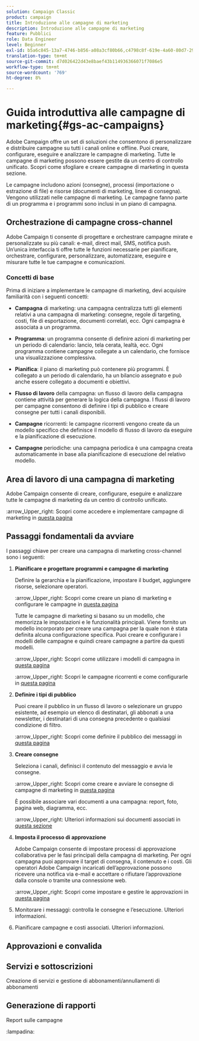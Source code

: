 ```yaml
---
solution: Campaign Classic
product: campaign
title: Introduzione alle campagne di marketing
description: Introduzione alle campagne di marketing
feature: Pubblici
role: Data Engineer
level: Beginner
exl-id: b5a6c845-13a7-4746-b856-a08a3cf80b66,c4798c8f-619e-4a60-80d7-29b9e4c61168
translation-type: tm+mt
source-git-commit: d7d026422d43e8baef43b114936366071f7086e5
workflow-type: tm+mt
source-wordcount: '769'
ht-degree: 8%

---
```


# Guida introduttiva alle campagne di marketing{#gs-ac-campaigns}

Adobe Campaign offre un set di soluzioni che consentono di personalizzare e distribuire campagne su tutti i canali online e offline. Puoi creare, configurare, eseguire e analizzare le campagne di marketing. Tutte le campagne di marketing possono essere gestite da un centro di controllo unificato. Scopri come sfogliare e creare campagne di marketing in questa sezione.

Le campagne includono azioni (consegne), processi (importazione o estrazione di file) e risorse (documenti di marketing, linee di consegna). Vengono utilizzati nelle campagne di marketing. Le campagne fanno parte di un programma e i programmi sono inclusi in un piano di campagna.

## Orchestrazione di campagne cross-channel

 Adobe Campaign ti consente di progettare e orchestrare campagne mirate e personalizzate su più canali: e-mail, direct mail, SMS, notifica push. Un’unica interfaccia ti offre tutte le funzioni necessarie per pianificare, orchestrare, configurare, personalizzare, automatizzare, eseguire e misurare tutte le tue campagne e comunicazioni.

### Concetti di base

Prima di iniziare a implementare le campagne di marketing, devi acquisire familiarità con i seguenti concetti:

* **Campagna** di marketing: una campagna centralizza tutti gli elementi relativi a una campagna di marketing: consegne, regole di targeting, costi, file di esportazione, documenti correlati, ecc. Ogni campagna è associata a un programma.

* **Programma**: un programma consente di definire azioni di marketing per un periodo di calendario: lancio, tela cerata, lealtà, ecc. Ogni programma contiene campagne collegate a un calendario, che fornisce una visualizzazione complessiva.

* **Pianifica**: il piano di marketing può contenere più programmi. È collegato a un periodo di calendario, ha un bilancio assegnato e può anche essere collegato a documenti e obiettivi.

* **Flusso di lavoro** della campagna: un flusso di lavoro della campagna contiene attività per generare la logica della campagna. I flussi di lavoro per campagne consentono di definire i tipi di pubblico e creare consegne per tutti i canali disponibili.

* **Campagne** ricorrenti: le campagne ricorrenti vengono create da un modello specifico che definisce il modello di flusso di lavoro da eseguire e la pianificazione di esecuzione.

* **Campagne** periodiche: una campagna periodica è una campagna creata automaticamente in base alla pianificazione di esecuzione del relativo modello.

## Area di lavoro di una campagna di marketing

Adobe Campaign consente di creare, configurare, eseguire e analizzare tutte le campagne di marketing da un centro di controllo unificato.

:arrow_Upper_right: Scopri come accedere e implementare campagne di marketing in [questa pagina](https://experienceleague.adobe.com/docs/campaign-classic/using/orchestrating-campaigns/about-marketing-campaigns/accessing-marketing-campaigns.html?lang=en#orchestrating-campaigns)


## Passaggi fondamentali da avviare

I passaggi chiave per creare una campagna di marketing cross-channel sono i seguenti:

1. **Pianificare e progettare programmi e campagne di marketing**

   Definire la gerarchia e la pianificazione, impostare il budget, aggiungere risorse, selezionare operatori.

   :arrow_Upper_right: Scopri come creare un piano di marketing e configurare le campagne in [questa pagina](https://experienceleague.adobe.com/docs/campaign-classic/using/orchestrating-campaigns/orchestrate-campaigns/setting-up-marketing-campaigns.html?lang=en#creating-plan-and-program-hierarchy)

   Tutte le campagne di marketing si basano su un modello, che memorizza le impostazioni e le funzionalità principali. Viene fornito un modello incorporato per creare una campagna per la quale non è stata definita alcuna configurazione specifica. Puoi creare e configurare i modelli delle campagne e quindi creare campagne a partire da questi modelli.

   :arrow_Upper_right: Scopri come utilizzare i modelli di campagna in [questa pagina](https://experienceleague.adobe.com/docs/campaign-classic/using/orchestrating-campaigns/orchestrate-campaigns/marketing-campaign-templates.html?lang=en#orchestrating-campaigns)

   :arrow_Upper_right: Scopri le campagne ricorrenti e come configurarle in [questa pagina](https://experienceleague.adobe.com/docs/campaign-classic/using/orchestrating-campaigns/orchestrate-campaigns/setting-up-marketing-campaigns.html?lang=en#recurring-and-periodic-campaigns)

1. **Definire i tipi di pubblico**

   Puoi creare il pubblico in un flusso di lavoro o selezionare un gruppo esistente, ad esempio un elenco di destinatari, gli abbonati a una newsletter, i destinatari di una consegna precedente o qualsiasi condizione di filtro.

   :arrow_Upper_right: Scopri come definire il pubblico dei messaggi in [questa pagina](https://experienceleague.adobe.com/docs/campaign-classic/using/orchestrating-campaigns/orchestrate-campaigns/marketing-campaign-target.html?lang=en#orchestrating-campaigns)

1. **Creare consegne**

   Seleziona i canali, definisci il contenuto del messaggio e avvia le consegne.

   :arrow_Upper_right: Scopri come creare e avviare le consegne di campagne di marketing in [questa pagina](https://experienceleague.adobe.com/docs/campaign-classic/using/orchestrating-campaigns/orchestrate-campaigns/marketing-campaign-deliveries.html?lang=en#creating-deliveries)

   È possibile associare vari documenti a una campagna: report, foto, pagina web, diagramma, ecc.

   :arrow_Upper_right: Ulteriori informazioni sui documenti associati in [questa sezione](https://experienceleague.adobe.com/docs/campaign-classic/using/orchestrating-campaigns/orchestrate-campaigns/marketing-campaign-assets.html?lang=en#adding-documents)

1. **Imposta il processo di approvazione**

   Adobe Campaign consente di impostare processi di approvazione collaborativa per le fasi principali della campagna di marketing. Per ogni campagna puoi approvare il target di consegna, il contenuto e i costi. Gli operatori Adobe Campaign incaricati dell’approvazione possono ricevere una notifica via e-mail e accettare o rifiutare l’approvazione dalla console o tramite una connessione web.

   :arrow_Upper_right: Scopri come impostare e gestire le approvazioni in [questa pagina](https://experienceleague.adobe.com/docs/campaign-classic/using/orchestrating-campaigns/orchestrate-campaigns/marketing-campaign-approval.html?lang=en#orchestrating-campaigns)


1. Monitorare i messaggi: controlla le consegne e l’esecuzione. Ulteriori informazioni.

1. Pianificare campagne e costi associati. Ulteriori informazioni.

## Approvazioni e convalida


## Servizi e sottoscrizioni

Creazione di servizi e gestione di abbonamenti/annullamenti di abbonamenti

## Generazione di rapporti

Report sulle campagne

:lampadina:
